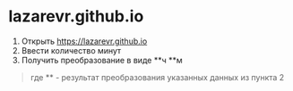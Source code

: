 # lazarevr.github.io

1. Открыть https://lazarevr.github.io
2. Ввести количество минут
3. Получить преобразование в виде **ч **м
> где ** - результат преобразования указанных данных из пункта 2